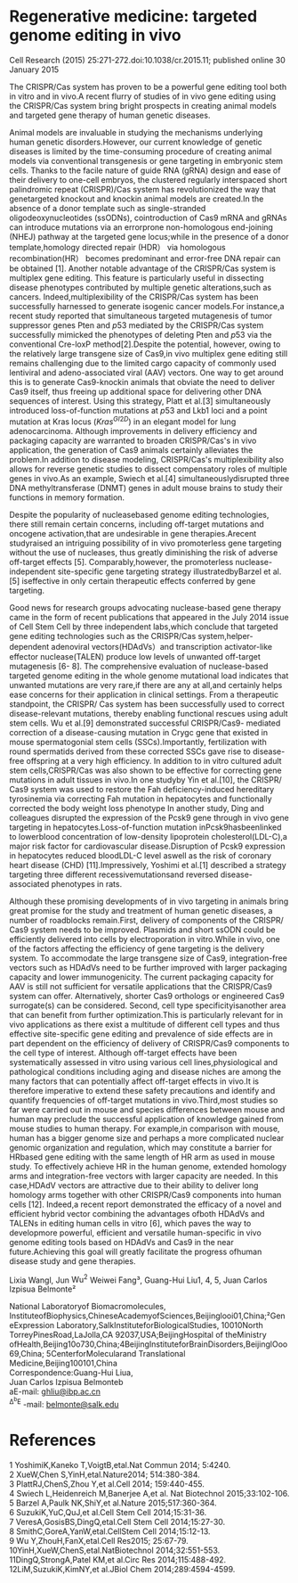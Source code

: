 # Regenerative medicine: targeted genome editing in vivo

Cell Research (2015) 25:271-272.doi:10.1038/cr.2015.11; published online 30 January 2015

The CRISPR/Cas system has proven to be a powerful gene editing tool both in vitro and in vivo.A recent flurry of studies of in vivo gene editing using the CRISPR/Cas system bring bright prospects in creating animal models and targeted gene therapy of human genetic diseases.

Animal models are invaluable in studying the mechanisms underlying human genetic disorders.However, our current knowledge of genetic diseases is limited by the time-consuming procedure of creating animal models via conventional transgenesis or gene targeting in embryonic stem cells. Thanks to the facile nature of guide RNA (gRNA) design and ease of their delivery to one-cell embryos, the clustered regularly interspaced short palindromic repeat (CRISPR)/Cas system has revolutionized the way that genetargeted knockout and knockin animal models are created.In the absence of a donor template such as single-stranded oligodeoxynucleotides (ssODNs), cointroduction of Cas9 mRNA and gRNAs can introduce mutations via an errorprone non-homologous end-joining (NHEJ) pathway at the targeted gene locus;while in the presence of a donor template,homology directed repair (HDR） via homologous recombination(HR） becomes predominant and error-free DNA repair can be obtained [1]. Another notable advantage of the CRISPR/Cas system is multiplex gene editing. This feature is particularly useful in dissecting disease phenotypes contributed by multiple genetic alterations,such as cancers. Indeed,multiplexibility of the CRISPR/Cas system has been successfully harnessed to generate isogenic cancer models.For instance,a recent study reported that simultaneous targeted mutagenesis of tumor suppressor genes Pten and $p 5 3$ mediated by the CRISPR/Cas system successfully mimicked the phenotypes of deleting Pten and $p 5 3$ via the conventional Cre-loxP method[2].Despite the potential, however, owing to the relatively large transgene size of Cas9,in vivo multiplex gene editing still remains challenging due to the limited cargo capacity of commonly used lentiviral and adeno-associated viral (AAV) vectors. One way to get around this is to generate Cas9-knockin animals that obviate the need to deliver Cas9 itself, thus freeing up additional space for delivering other DNA sequences of interest. Using this strategy, Platt et al.[3] simultaneously introduced loss-of-function mutations at $p 5 3$ and Lkb1 loci and a point mutation at Kras locus $( K r a s ^ { G I 2 D } )$ in an elegant model for lung adenocarcinoma. Although improvements in delivery efficiency and packaging capacity are warranted to broaden CRISPR/Cas's in vivo application, the generation of Cas9 animals certainly alleviates the problem.In addition to disease modeling, CRISPR/Cas's multiplexibility also allows for reverse genetic studies to dissect compensatory roles of multiple genes in vivo.As an example, Swiech et al.[4] simultaneouslydisrupted three DNA methyltransferase (DNMT) genes in adult mouse brains to study their functions in memory formation.

Despite the popularity of nucleasebased genome editing technologies, there still remain certain concerns, including off-target mutations and oncogene activation,that are undesirable in gene therapies.Arecent studyraised an intriguing possibility of in vivo promoterless gene targeting without the use of nucleases, thus greatly diminishing the risk of adverse off-target effects [5]. Comparably,however, the promoterless nuclease-independent site-specific gene targeting strategy illustratedbyBarzel et al.[5] iseffective in only certain therapeutic effects conferred by gene targeting.

Good news for research groups advocating nuclease-based gene therapy came in the form of recent publications that appeared in the July 2014 issue of Cell Stem Cell by three independent labs,which conclude that targeted gene editing technologies such as the CRISPR/Cas system,helper-dependent adenoviral vectors(HDAdVs）and transcription activator-like effector nuclease(TALEN) produce low levels of unwanted off-target mutagenesis [6- 8]. The comprehensive evaluation of nuclease-based targeted genome editing in the whole genome mutational load indicates that unwanted mutations are very rare,if there are any at all,and certainly helps ease concerns for their application in clinical settings. From a therapeutic standpoint, the CRISPR/ Cas system has been successfully used to correct disease-relevant mutations, thereby enabling functional rescues using adult stem cells. Wu et al.[9] demonstrated successful CRISPR/Cas9- mediated correction of a disease-causing mutation in Crygc gene that existed in mouse spermatogonial stem cells (SSCs).Importantly, fertilization with round spermatids derived from these corrected SSCs gave rise to disease-free offspring at a very high efficiency. In addition to in vitro cultured adult stem cells,CRISPR/Cas was also shown to be effective for correcting gene mutations in adult tissues in vivo.In one studyby Yin et al.[10], the CRISPR/ Cas9 system was used to restore the Fah deficiency-induced hereditary tyrosinemia via correcting Fah mutation in hepatocytes and functionally corrected the body weight loss phenotype In another study, Ding and colleagues disrupted the expression of the Pcsk9 gene through in vivo gene targeting in hepatocytes.Loss-of-function mutation inPcsk9hasbeenlinked to lowerblood concentration of low-density lipoprotein cholesterol(LDL-C),a major risk factor for cardiovascular disease.Disruption of Pcsk9 expression in hepatocytes reduced bloodLDL-C level aswell as the risk of coronary heart disease (CHD) [11].Impressively, Yoshimi et al.[1] described a strategy targeting three different recessivemutationsand reversed disease-associated phenotypes in rats.

Although these promising developments of in vivo targeting in animals bring great promise for the study and treatment of human genetic diseases, a number of roadblocks remain.First, delivery of components of the CRISPR/ Cas9 system needs to be improved. Plasmids and short ssODN could be efficiently delivered into cells by electroporation in vitro.While in vivo, one of the factors affecting the efficiency of gene targeting is the delivery system. To accommodate the large transgene size of Cas9, integration-free vectors such as HDAdVs need to be further improved with larger packaging capacity and lower immunogenicity. The current packaging capacity for AAV is still not sufficient for versatile applications that the CRISPR/Cas9 system can offer. Alternatively, shorter Cas9 orthologs or engineered Cas9 surrogate(s) can be considered. Second, cell type specificityisanother area that can benefit from further optimization.This is particularly relevant for in vivo applications as there exist a multitude of different cell types and thus effective site-specific gene editing and prevalence of side effects are in part dependent on the efficiency of delivery of CRISPR/Cas9 components to the cell type of interest. Although off-target effects have been systematically assessed in vitro using various cell lines,physiological and pathological conditions including aging and disease niches are among the many factors that can potentially affect off-target effects in vivo.It is therefore imperative to extend these safety precautions and identify and quantify frequencies of off-target mutations in vivo.Third,most studies so far were carried out in mouse and species differences between mouse and human may preclude the successful application of knowledge gained from mouse studies to human therapy. For example,in comparison with mouse, human has a bigger genome size and perhaps a more complicated nuclear genomic organization and regulation, which may constitute a barrier for HRbased gene editing with the same length of HR arm as used in mouse study. To effectively achieve HR in the human genome, extended homology arms and integration-free vectors with larger capacity are needed. In this case,HDAdV vectors are attractive due to their ability to deliver long homology arms together with other CRISPR/Cas9 components into human cells [12]. Indeed,a recent report demonstrated the efficacy of a novel and efficient hybrid vector combining the advantages ofboth HDAdVs and TALENs in editing human cells in vitro [6], which paves the way to developmore powerful, efficient and versatile human-specific in vivo genome editing tools based on HDAdVs and Cas9 in the near future.Achieving this goal will greatly facilitate the progress ofhuman disease study and gene therapies.

Lixia Wangl, Jun $\mathrm { W u } ^ { 2 }$ Weiwei Fang³, Guang-Hui Liu1, 4, 5, Juan Carlos Izpisua Belmonte²

National Laboratoryof Biomacromolecules, InstituteofBiophysics,ChineseAcademyofSciences,Beijinglooi01,China;²GeneExpression Laboratory,SalkInstituteforBiologicalStudies, 10010North TorreyPinesRoad,LaJolla,CA 92037,USA;BeijingHospital of theMinistry ofHealth,Beijing10o730,China;4BeijingInstituteforBrainDisorders,BeijinglOoo69,China; 5CenterforMolecularand Translational Medicine,Beijing100101,China   
Correspondence:Guang-Hui Liua,   
Juan Carlos Izpisua Belmonteb   
aE-mail: ghliu@ibp.ac.cn   
$^ \mathrm { \Delta ^ { b } E }$ -mail: belmonte@salk.edu

# References

1 YoshimiK,Kaneko T,VoigtB,etal.Nat Commun 2014; 5:4240.   
2 XueW,Chen S,YinH,etal.Nature2014; 514:380-384.   
3 PlattRJ,ChenS,Zhou Y,et al.Cell 2014; 159:440-455.   
4 Swiech L,Heidenreich M,Banerjee A,et al. Nat Biotechnol 2015;33:102-106.   
5 Barzel A,Paulk NK,ShiY,et al.Nature 2015;517:360-364.   
6 SuzukiK,YuC,QuJ,et al.Cell Stem Cell 2014;15:31-36.   
7 VeresA,GosisBS,DingQ,etal.Cell Stem Cell 2014;15:27-30.   
8 SmithC,GoreA,YanW,etal.CellStem Cell 2014;15:12-13.   
9 Wu Y,ZhouH,FanX,etal.Cell Res2015; 25:67-79.   
10YinH,XueW,ChenS,etal.NatBiotechnol 2014;32:551-553.   
11DingQ,StrongA,Patel KM,et al.Circ Res 2014;115:488-492.   
12LiM,SuzukiK,KimNY,et al.JBiol Chem 2014;289:4594-4599.